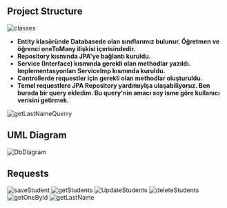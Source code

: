 ## Project Structure 
![classes](https://github.com/Yusuf-Solmaz/ProjectForEnoca/assets/83172478/aeeb41a2-ad31-4b95-99be-5024d7deb49c)

  - **Entity klasöründe Databasede olan sınıflarımız bulunur. Öğretmen ve öğrenci oneToMany ilişkisi içerisindedir.**
  - **Repository kısmında JPA'ye bağlantı kuruldu.**
  - **Service (Interface) kısmında gerekli olan methodlar yazıldı. Implementasyonları ServiceImp kısmında kuruldu.**
  - **Controllerde requestler için gerekli olan methodlar oluşturuldu.** 
  - **Temel requestlere JPA Repository yardımıylşa ulaşabiliyoruz. Ben burada bir query ekledim. Bu query'nin amacı soy isme göre kullanıcı verisini getirmek.**

![getLastNameQuerry](https://github.com/Yusuf-Solmaz/ProjectForEnoca/assets/83172478/bd261445-8791-4a38-85b3-b1bd1c8ab698)

## UML Diagram

![DbDiagram](https://github.com/Yusuf-Solmaz/ProjectForEnoca/assets/83172478/10034e7a-5146-4e22-9038-3e93402e71c5)


## Requests

![saveStudent](https://github.com/Yusuf-Solmaz/ProjectForEnoca/assets/83172478/146e8683-5a60-4a41-bf65-f3a670a98afc)
![getStudents](https://github.com/Yusuf-Solmaz/ProjectForEnoca/assets/83172478/4462fcb1-b375-47a3-ba1d-aa220fe572d4)
![UpdateStudents](https://github.com/Yusuf-Solmaz/ProjectForEnoca/assets/83172478/f0fb3696-c053-4039-b4bb-7d2de1e7a7ad)
![deleteStudents](https://github.com/Yusuf-Solmaz/ProjectForEnoca/assets/83172478/050638f3-faf4-42c9-b4dd-c37c323ce7ed)
![getOneById](https://github.com/Yusuf-Solmaz/ProjectForEnoca/assets/83172478/3a3ab246-c982-4a8b-a1fa-e88d6fc6f152)
![getLastName](https://github.com/Yusuf-Solmaz/ProjectForEnoca/assets/83172478/907e807a-1e0b-424f-9feb-aa534bdaf849)

